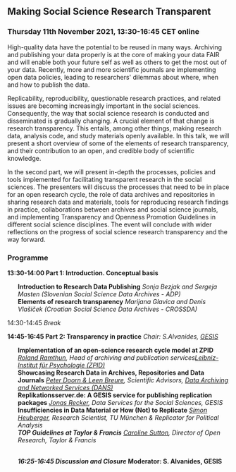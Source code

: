 <html>
  <head>
    <title>Journals Outreach collaborative event (11.11.2021)</title>
  </head>
  <body>
  <h2>Making Social Science Research Transparent</h2>
  <h3>Thursday 11th November 2021, 13:30-16:45 CET online </h3>   
  <p>High-quality data have the potential to be reused in many ways. Archiving and publishing your data properly is at the core of making your data FAIR and will enable both your future self as well as others to get the most out of your data. Recently, more and more scientific journals are implementing open data policies, leading to researchers' dilemmas about where, when and how to publish the data.
  <p>Replicability, reproducibility, questionable research practices, and related issues are becoming increasingly important in the social sciences. Consequently, the way that social science research is conducted and disseminated is gradually changing. A crucial element of that change is research transparency. This entails, among other things, making research data, analysis code, and study materials openly available. In this talk, we will present a short overview of some of the elements of research transparency, and their contribution to an open, and credible body of scientific knowledge.
  <p>In the second part, we will present in-depth the processes, policies and tools implemented for facilitating transparent research in the social sciences. The presenters will discuss the processes that need to be in place for an open research cycle, the role of data archives and repositories in sharing research data and materials, tools for reproducing research findings in practice, collaborations between archives and social science journals, and implementing Transparency and Openness Promotion Guidelines in different social science disciplines. The event will conclude with wider reflections on the progress of social science research transparency and the way forward.</p>
    
<h3>Programme</h3>
  <p>
  <b>13:30-14:00 Part 1: Introduction. Conceptual basis</b> <br>
  <ul>
    <b>Introduction to Research Data Publishing</b> <i>Sonja Bezjak and Sergeja Masten (Slovenian Social Science Data Archives - ADP)</i> <br>
    <b>Elements of research transparency</b> <i>Marijana Glavica and Denis Vlašiček (Croatian Social Science Data Archives - CROSSDA)</i> <br>
  </ul>
  <p>
  14:30-14:45	<i>Break</i> <br>
  <p>
  <b>14:45-16:45 Part 2: Transparency in practice</b> <i>Chair: S.Alvanides</b>, <a href="https://www.gesis.org/en/institute/departments/data-services-for-the-social-sciences" target="_blank">GESIS</a></i> <br>
  <ul>
  <b>Implementation of an open-science research cycle model at ZPID</b>
    <i><a href="mailto:rr@leibniz-psychology.org">Roland Ramthun</a>, Head of archiving and publication services<a href="https://leibniz-psychology.org/en/staff/profile-roland-ramthun" target="_blank">Leibniz-Institut für Psychologie (ZPID)</a></i> <br>
  <b>Showcasing Research Data in Archives, Repositories and Data Journals</b> 
    <i><a href="mailto:peter.doorn@dans.knaw.nl">Peter Doorn & Leen Breure</a></b>, Scientific Advisors, <a href="https://dans.knaw.nl" target="_blank">Data Archiving and Networked Services (DANS)</a></i> <br>
  <b>Replikationsserver.de: A GESIS service for publishing replication packages</b>
    <i><a href="mailto:jonas.recker@gesis.org">Jonas Recker</a></b>, Data Services for the Social Sciences, GESIS</i> <br>
  <b>Insufficiencies in Data Material or How (Not) to Replicate</b>
    <i><a href="mailto:heuberger.simon@gmail.com">Simon Heuberger</a></b>, Research Scientist, TU München & Replicator for <i>Political Analysis</i> <br>
  <b>TOP Guidelines at Taylor & Francis</b>
    <i><a href="mailto:caroline.sutton@informa.com">Caroline Sutton</a></b>, Director of Open Research, Taylor & Francis</i> <br>
  <p><br>
  <b>16:25-16:45 Discussion and Closure<b> </i>Moderator: S. Alvanides</b>, GESIS</i><b>
  </ul>  
